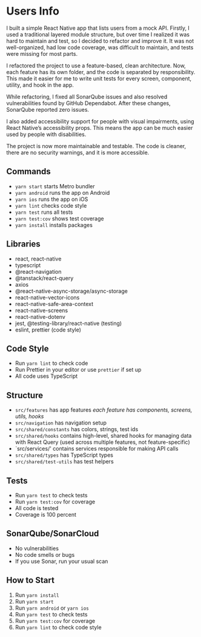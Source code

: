 # Users Info

I built a simple React Native app that lists users from a mock API. Firstly, I used a traditional layered module structure, but over time I realized it was hard to maintain and test, so I decided to refactor and improve it. It was not well-organized, had low code coverage, was difficult to maintain, and tests were missing for most parts.

I refactored the project to use a feature-based, clean architecture. Now, each feature has its own folder, and the code is separated by responsibility. This made it easier for me to write unit tests for every screen, component, utility, and hook in the app.

While refactoring, I fixed all SonarQube issues and also resolved vulnerabilities found by GitHub Dependabot. After these changes, SonarQube reported zero issues.

I also added accessibility support for people with visual impairments, using React Native’s accessibility props. This means the app can be much easier used by people with disabilities.

The project is now more maintainable and testable. The code is cleaner, there are no security warnings, and it is more accessible.

## Commands

- `yarn start` starts Metro bundler
- `yarn android` runs the app on Android
- `yarn ios` runs the app on iOS
- `yarn lint` checks code style
- `yarn test` runs all tests
- `yarn test:cov` shows test coverage
- `yarn install` installs packages

## Libraries

- react, react-native
- typescript
- @react-navigation
- @tanstack/react-query
- axios
- @react-native-async-storage/async-storage
- react-native-vector-icons
- react-native-safe-area-context
- react-native-screens
- react-native-dotenv
- jest, @testing-library/react-native (testing)
- eslint, prettier (code style)

## Code Style

- Run `yarn lint` to check code
- Run Prettier in your editor or use `prettier` if set up
- All code uses TypeScript

## Structure


- `src/features` has app features *each feature has components, screens, utils, hooks*
- `src/navigation` has navigation setup
- `src/shared/constants` has colors, strings, test ids
- `src/shared/hooks` contains high-level, shared hooks for managing data with React Query (used across multiple features, not feature-specific)
- `src/services/' contains services responsible for making API calls
- `src/shared/types` has TypeScript types
- `src/shared/test-utils` has test helpers

## Tests

- Run `yarn test` to check tests
- Run `yarn test:cov` for coverage
- All code is tested
- Coverage is 100 percent

## SonarQube/SonarCloud

- No vulnerabilities
- No code smells or bugs
- If you use Sonar, run your usual scan

## How to Start

1. Run `yarn install`
2. Run `yarn start`
3. Run `yarn android` or `yarn ios`
4. Run `yarn test` to check tests
5. Run `yarn test:cov` for coverage
6. Run `yarn lint` to check code style
